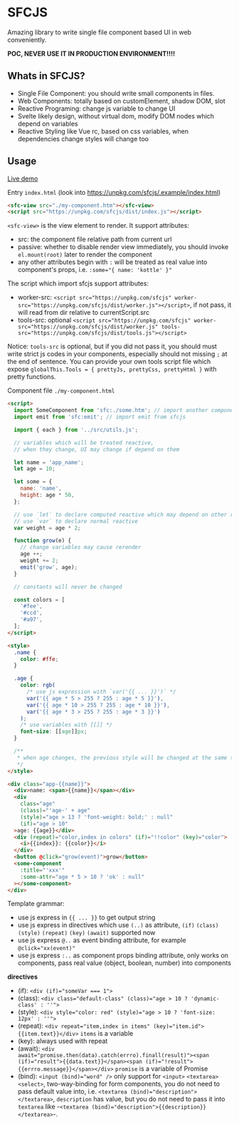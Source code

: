 # SFCJS

Amazing library to write single file component based UI in web conveniently.

**POC, NEVER USE IT IN PRODUCTION ENVIRONMENT!!!!**

## Whats in SFCJS?

- Single File Component: you should write small components in files.
- Web Components: totally based on customElement, shadow DOM, slot
- Reactive Programing: change js variable to change UI
- Svelte likely design, without virtual dom, modify DOM nodes which depend on variables
- Reactive Styling like Vue rc, based on css variables, when dependencies change styles will change too

## Usage

[Live demo](https://unpkg.com/sfcjs/.example/index.html)

Entry `index.html` (look into https://unpkg.com/sfcjs/.example/index.html)

```html
<sfc-view src="./my-component.htm"></sfc-view>
<script src="https://unpkg.com/sfcjs/dist/index.js"></script>
```

`<sfc-view>` is the view element to render. It support attributes:

- src: the component file relative path from current url
- passive: whether to disable render view immediately, you should invoke `el.mount(root)` later to render the component
- any other attributes begin with `:` will be treated as real value into component's props, i.e. `:some="{ name: 'kottle' }"`

The script which import sfcjs support attributes:

- worker-src: `<script src="https://unpkg.com/sfcjs" worker-src="https://unpkg.com/sfcjs/dist/worker.js"></script>`, if not pass, it will read from dir relative to currentScript.src
- tools-src: optional `<script src="https://unpkg.com/sfcjs" worker-src="https://unpkg.com/sfcjs/dist/worker.js" tools-src="https://unpkg.com/sfcjs/dist/tools.js"></script>`

Notice: `tools-src` is optional, but if you did not pass it, you should must write strict js codes in your components, especially should not missing `;` at the end of sentence. You can provide your own tools script file which expose `globalThis.Tools = { prettyJs, prettyCss, prettyHtml }` with pretty functions.


Component file `./my-component.html`

```html
<script>
  import SomeComponent from 'sfc:./some.htm'; // import another component
  import emit from 'sfc:emit'; // import emit from sfcjs

  import { each } from '../src/utils.js';

  // variables which will be treated reactive,
  // when they change, UI may change if depend on them

  let name = 'app_name';
  let age = 10;

  let some = {
    name: 'name',
    height: age * 50,
  };

  // use `let` to declare computed reactive which may depend on other reactive variables
  // use `var` to declare normal reactive
  var weight = age * 2;

  function grow(e) {
    // change variables may cause rerender
    age ++;
    weight += 2;
    emit('grow', age);
  }

  // constants will never be changed

  const colors = [
    '#fee',
    '#ccd',
    '#a97',
  ];
</script>

<style>
  .name {
    color: #ffe;
  }

  .age {
    color: rgb(
      /* use js expression with `var('{{ ... }}')` */
      var('{{ age * 5 > 255 ? 255 : age * 5 }}'),
      var('{{ age * 10 > 255 ? 255 : age * 10 }}'),
      var('{{ age * 3 > 255 ? 255 : age * 3 }}')
    );
    /* use variables with [[]] */
    font-size: [[age]]px;
  }

  /**
   * when age changes, the previous style will be changed at the same time
   */
</style>

<div class="app-{{name}}">
  <div>name: <span>{{name}}</span></div>
  <div
    class="age"
    (class)="'age-' + age"
    (style)="age > 13 ? 'font-weight: bold;' : null"
    (if)="age > 10"
  >age: {{age}}</div>
  <div (repeat)="color,index in colors" (if)="!!color" (key)="color">
    <i>{{index}}: {{color}}</i>
  </div>
  <button @click="grow(event)">grow</button>
  <some-component
    :title="'xxx'"
    :some-attr="age * 5 > 10 ? 'ok' : null"
  ></some-component>
</div>
```

Template grammar:

- use js express in `{{ ... }}` to get output string
- use js express in directives which use `(..)` as attribute, `(if)` `(class)` `(style)` `(repeat)` `(key)` `(await)` supported now
- use js express `@..` as event binding attribute, for example `@click="xx(event)"`
- use js express `:..` as component props binding attribute, only works on components, pass real value (object, boolean, number) into components

**directives**

- (if): `<div (if)="someVar === 1">`
- (class): `<div class="default-class" (class)="age > 10 ? 'dynamic-class' : ''">`
- (style): `<div style="color: red" (style)="age > 10 ? 'font-size: 12px' : ''">`
- (repeat): `<div repeat="item,index in items" (key)="item.id">{{item.text}}</div>` `items` is a variable
- (key): always used with repeat
- (await): `<div await="promise.then(data).catch(errro).finall(result)"><span (if)="result">{{data.text}}</span><span (if)="!result">{{errro.message}}</span></div>` `promise` is a variable of Promise
- (bind): `<input (bind)="word" />` only support for `<input>` `<textarea>` `<select>`, two-way-binding for form components, you do not need to pass default value into, i.e. `<textarea (bind)="description"></textarea>`, `description` has value, but you do not need to pass it into `textarea` like -`<textarea (bind)="description">{{description}}</textarea>`-.
